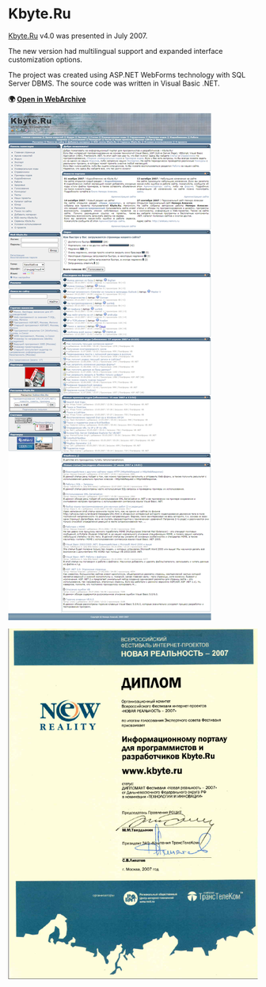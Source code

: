 # Kbyte.Ru

[Kbyte.Ru](../../2006/assets/kbyte.md) v4.0 was presented in July 2007.

The new version had multilingual support and expanded interface customization options.

The project was created using ASP.NET WebForms technology with SQL Server DBMS.
The source code was written in Visual Basic .NET.

**:earth_africa: [Open in WebArchive](http://web.archive.org/web/20071230180149/http://kbyte.ru/)**

![Kbyte.Ru v4.0](kbyte.png)

![Kbyte.Ru - NovReal](NovReal.png)

